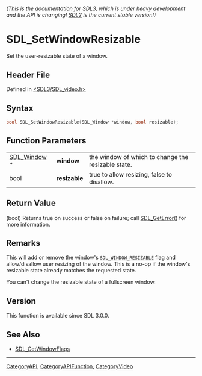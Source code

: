 ###### (This is the documentation for SDL3, which is under heavy development and the API is changing! [SDL2](https://wiki.libsdl.org/SDL2/) is the current stable version!)
# SDL_SetWindowResizable

Set the user-resizable state of a window.

## Header File

Defined in [<SDL3/SDL_video.h>](https://github.com/libsdl-org/SDL/blob/main/include/SDL3/SDL_video.h)

## Syntax

```c
bool SDL_SetWindowResizable(SDL_Window *window, bool resizable);
```

## Function Parameters

|                            |               |                                                    |
| -------------------------- | ------------- | -------------------------------------------------- |
| [SDL_Window](SDL_Window) * | **window**    | the window of which to change the resizable state. |
| bool                       | **resizable** | true to allow resizing, false to disallow.         |

## Return Value

(bool) Returns true on success or false on failure; call
[SDL_GetError](SDL_GetError)() for more information.

## Remarks

This will add or remove the window's
[`SDL_WINDOW_RESIZABLE`](SDL_WINDOW_RESIZABLE) flag and allow/disallow user
resizing of the window. This is a no-op if the window's resizable state
already matches the requested state.

You can't change the resizable state of a fullscreen window.

## Version

This function is available since SDL 3.0.0.

## See Also

- [SDL_GetWindowFlags](SDL_GetWindowFlags)

----
[CategoryAPI](CategoryAPI), [CategoryAPIFunction](CategoryAPIFunction), [CategoryVideo](CategoryVideo)

